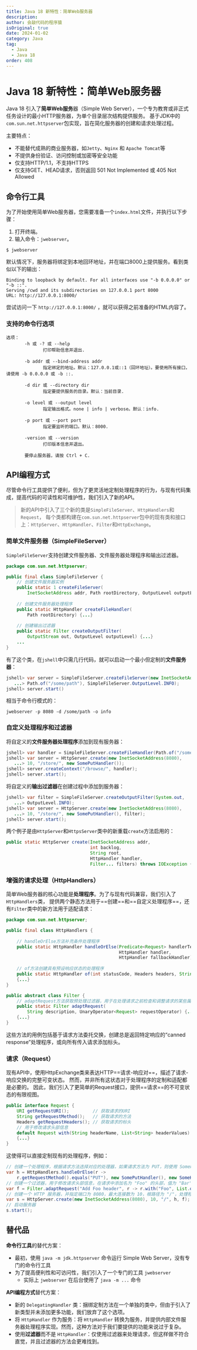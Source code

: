 ```yaml
---
title: Java 18 新特性：简单Web服务器
description:
author: 会敲代码的程序猿
isOriginal: true
date: 2024-01-02
category: Java
tag:
  - Java
  - Java 18
order: 408
---
```


# Java 18 新特性：简单Web服务器

Java 18 引入了**简单Web服务**器（Simple Web Server），一个专为教育或非正式任务设计的最小HTTP服务器，为单个目录层次结构提供服务。
基于JDK中的`com.sun.net.httpserver`包实现，旨在简化服务器的创建和请求处理过程。

主要特点：

* 不能替代成熟的商业服务器，如`Jetty`、`Nginx` 和 `Apache Tomcat`等
* 不提供身份验证、访问控制或加密等安全功能
* 仅支持HTTP/1.1，不支持HTTPS
* 仅支持GET、HEAD请求，否则返回 501 Not Implemented 或 405 Not Allowed

## 命令行工具

为了开始使用简单Web服务器，您需要准备一个`index.html`文件，并执行以下步骤：

1. 打开终端。
2. 输入命令：`jwebserver`。

```shell
$ jwebserver
```

默认情况下，服务器将绑定到本地回环地址，并在端口8000上提供服务。看到类似以下的输出：

```shell
Binding to loopback by default. For all interfaces use "-b 0.0.0.0" or "-b ::".
Serving /cwd and its subdirectories on 127.0.0.1 port 8000
URL: http://127.0.0.1:8000/
```

尝试访问一下 `http://127.0.0.1:8000/` ，就可以获得之前准备的HTML内容了。

### 支持的命令行选项

```shell
选项：
       -h 或 -? 或 --help
              打印帮助信息并退出.

       -b addr 或 --bind-address addr
              指定绑定的地址。默认：127.0.0.1或::1（回环地址）。要使用所有接口，请使用 -b 0.0.0.0 或 -b ::.

       -d dir 或 --directory dir
              指定要提供服务的目录。默认：当前目录.

       -o level 或 --output level
              指定输出格式。none | info | verbose。默认：info.

       -p port 或 --port port
              指定要监听的端口。默认：8000.

       -version 或 --version
              打印版本信息并退出。

       要停止服务器，请按 Ctrl + C.
```

## API编程方式

尽管命令行工具提供了便利，但为了更灵活地定制处理程序的行为，与现有代码集成，提高代码的可读性和可维护性，我们引入了新的API。

> 新的API中引入了三个新的类是`SimpleFileServer`、`HttpHandlers`和`Request`，
> 每个类都构建在`com.sun.net.httpserver`包中的现有类和接口上：`HttpServer`、`HttpHandler`、`Filter`和`HttpExchange`。

### 简单文件服务器（SimpleFileServer）

`SimpleFileServer`支持创建文件服务器、文件服务器处理程序和输出过滤器。

```java
package com.sun.net.httpserver;

public final class SimpleFileServer {
    // 创建文件服务器实例
    public static 1 createFileServer(
        InetSocketAddress addr, Path rootDirectory, OutputLevel outputLevel) {...}          
    
    // 创建文件服务器处理程序
    public static HttpHandler createFileHandler(
        Path rootDirectory) {...}
    
    // 创建输出过滤器
    public static Filter createOutputFilter(
        OutputStream out, OutputLevel outputLevel) {...}
    ...
}
```

有了这个类，在`jshell`中只需几行代码，就可以启动一个最小但定制的**文件服务器**：

```java
jshell> var server = SimpleFileServer.createFileServer(new InetSocketAddress(8080),
   ...> Path.of("/some/path"), SimpleFileServer.OutputLevel.INFO);
jshell> server.start()
```

相当于命令行模式的：

```shell
jwebserver -p 8080 -d /some/path -o info
```

### 自定义处理程序和过滤器

将自定义的**文件服务器处理程序**添加到现有服务器：

```java
jshell> var handler = SimpleFileServer.createFileHandler(Path.of("/some/path"));
jshell> var server = HttpServer.create(new InetSocketAddress(8080),
   ...> 10, "/store/", new SomePutHandler());
jshell> server.createContext("/browse/", handler);
jshell> server.start();
```

将自定义的**输出过滤器**在创建过程中添加到服务器：

```java
jshell> var filter = SimpleFileServer.createOutputFilter(System.out,
   ...> OutputLevel.INFO);
jshell> var server = HttpServer.create(new InetSocketAddress(8080),
   ...> 10, "/store/", new SomePutHandler(), filter);
jshell> server.start();
```

两个例子是由`HttpServer`和`HttpsServer`类中的新重载`create`方法启用的：

```java
public static HttpServer create(InetSocketAddress addr,
                                int backlog,
                                String root,
                                HttpHandler handler,
                                Filter... filters) throws IOException {...}
```

### 增强的请求处理（HttpHandlers）

简单Web服务器的核心功能是**处理程序**。为了与现有代码兼容，我们引入了`HttpHandlers`类，
提供两个静态方法用于==创建==和==自定义处理程序==，还有`Filter`类中的新方法用于适配请求：

```java
package com.sun.net.httpserver;

public final class HttpHandlers {
    
    // handleOrElse方法补充条件处理程序
    public static HttpHandler handleOrElse(Predicate<Request> handlerTest,
                                           HttpHandler handler,
                                           HttpHandler fallbackHandler) {...}
    
    // of方法创建具有预设响应状态的处理程序
    public static HttpHandler of(int statusCode, Headers headers, String body) {...}
    {...}
}
```

```java
public abstract class Filter {
    // adaptRequest方法获取预处理过滤器，用于在处理请求之前检查和调整请求的某些属性
    public static Filter adaptRequest(
        String description, UnaryOperator<Request> requestOperator) {...}
    {...}
}
```

这些方法的用例包括基于请求方法委托交换，创建总是返回特定响应的“canned response”处理程序，或向所有传入请求添加标头。

### 请求（Request）

现有API中，使用HttpExchange类来表达HTTP==请求-响应对==，描述了请求-响应交换的完整可变状态。
然而，并非所有这状态对于处理程序的定制和适配都是必要的。
因此，我们引入了更简单的Request接口，提供==请求==的不可变状态的有限视图。

```java
public interface Request {
    URI getRequestURI();         // 获取请求的URI
    String getRequestMethod();   // 获取请求的方法
    Headers getRequestHeaders(); // 获取请求的标头
    // 用于修改请求头部信息
    default Request with(String headerName, List<String> headerValues)
    {...}
}
```

这使得可以直接定制现有的处理程序，例如：

```java
// 创建一个处理程序，根据请求方法选择对应的处理器，如果请求方法为 PUT，则使用 SomePutHandler，否则使用 SomeHandler
var h = HttpHandlers.handleOrElse(r -> 
    r.getRequestMethod().equals("PUT"), new SomePutHandler(), new SomeHandler());
// 创建一个过滤器，用于修改请求头部信息，在请求中添加名为 "Foo" 的头部，值为 "Bar"
var f = Filter.adaptRequest("Add Foo header", r -> r.with("Foo", List.of("Bar")));
// 创建一个 HTTP 服务器，并指定端口为 8080，最大连接数为 10，根路径为 "/"，处理程序为 h，过滤器为 f
var s = HttpServer.create(new InetSocketAddress(8080), 10, "/", h, f);
// 启动服务器
s.start();
```

## 替代品

**命令行工具**的替代方案：

* 最初，使用 `java -m jdk.httpserver` 命令运行 Simple Web Server，没有专门的命令行工具
* 为了提高便利性和可访问性，我们引入了一个专门的工具 `jwebserver`
  * 实际上 `jwebserver` 在后台使用了 `java -m ...` 命令

**API编程方式**替代方案：

* 新的 `DelegatingHandler` 类：捆绑定制方法在一个单独的类中，但由于引入了新类型并未添加更多功能，我们放弃了这个选项。
* 将 `HttpHandler` 作为服务：将 `HttpHandler` 转换为服务，并提供内部文件服务器处理程序实现。然而，这种方法对于我们要提供的功能来说过于复杂。
* 使用**过滤器**而不是 `HttpHandler`：仅使用过滤器来处理请求，但这样做不符合直觉，并且过滤器的方法会更难找到。
